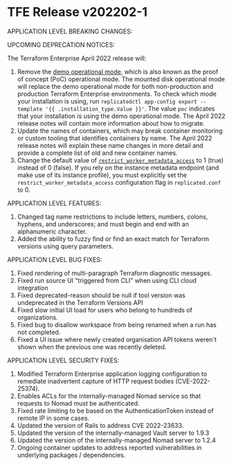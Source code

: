# TFE Release v202202-1


APPLICATION LEVEL BREAKING CHANGES:

UPCOMING DEPRECATION NOTICES:

The Terraform Enterprise April 2022 release will:

1. Remove the [demo operational mode](https://www.terraform.io/enterprise/before-installing#operational-mode-decision), which is also known as the proof of concept (PoC) operational mode. The mounted disk operational mode will replace the demo operational mode for both non-production and production Terraform Enterprise environments. To check which mode your installation is using, run `replicatedctl app-config export --template '{{ .installation_type.Value }}'`. The value `poc` indicates that your installation is using the demo operational mode. The April 2022 release notes will contain more information about how to migrate.
1. Update the names of containers, which may break container monitoring or custom tooling that identifies containers by name. The April 2022 release notes will explain these name changes in more detail and provide a complete list of old and new container names.
1. Change the default value of [`restrict_worker_metadata_access`](https://www.terraform.io/enterprise/install/automated/automating-the-installer#restrict_worker_metadata_access) to 1 (true) instead of 0 (false). If you rely on the instance metadata endpoint (and make use of its instance profile), you must explicitly set the `restrict_worker_metadata_access` configuration flag in `replicated.conf` to 0.

APPLICATION LEVEL FEATURES:

1. Changed tag name restrictions to include letters, numbers, colons, hyphens, and underscores; and must begin and end with an alphanumeric character.
1. Added the ability to fuzzy find or find an exact match for Terraform versions using query parameters.


APPLICATION LEVEL BUG FIXES:

1. Fixed rendering of multi-paragraph Terraform diagnostic messages.
2. Fixed run source UI "triggered from CLI" when using CLI cloud integration
3. Fixed deprecated-reason should be null if tool version was undeprecated in the Terraform Versions API
1. Fixed slow initial UI load for users who belong to hundreds of organizations.
1. Fixed bug to disallow workspace from being renamed when a run has not completed.
1. Fixed a UI issue where newly created organisation API tokens weren't shown when the previous one was recently deleted.


APPLICATION LEVEL SECURITY FIXES:
1. Modified Terraform Enterprise application logging configuration to remediate inadvertent capture of HTTP request bodies (CVE-2022-25374).
1. Enables ACLs for the internally-managed Nomad service so that requests to Nomad must be authenticated.
1. Fixed rate limiting to be based on the AuthenticationToken instead of remote IP in some cases.
1. Updated the version of Rails to address CVE 2022-23633.
1. Updated the version of the internally-managed Vault server to 1.9.3
1. Updated the version of the internally-managed Nomad server to 1.2.4
1. Ongoing container updates to address reported vulnerabilities in underlying packages / dependencies.


